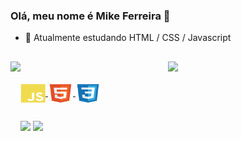  ### Olá, meu nome é Mike Ferreira 👋

- 🌱 Atualmente estudando HTML / CSS / Javascript

 ##

<div align="center">
  <a href="https://github.com/DevMikeFerreira">
  <img height="150em" align="left" src="https://github-readme-stats.vercel.app/api?username=DevMikeFerreira&show_icons=true&theme=midnight-purple&include_all_commits=true&count_private=true"/>
  <img height="146em" align="rigth" src="https://github-readme-stats.vercel.app/api/top-langs/?username=DevMikeFerreira&layout=compact&langs_count=7&theme=midnight-purple"/>
</div>
  
 <div style="display: inline_block"><br>
  <img align="center" alt="Mike-Js" height="30" width="40" src="https://raw.githubusercontent.com/devicons/devicon/master/icons/javascript/javascript-plain.svg">
  <img align="center" alt="Mike-HTML" height="30" width="40" src="https://raw.githubusercontent.com/devicons/devicon/master/icons/html5/html5-original.svg">
  <img align="center" alt="Mike-CSS" height="30" width="40" src="https://raw.githubusercontent.com/devicons/devicon/master/icons/css3/css3-original.svg">
 </div>
  
  ##
  
  <div>
    <a href="https://www.linkedin.com/in/mike-ferreira-9b196717b/" target="_blank"><img src="https://img.shields.io/badge/-LinkedIn-%230077B5?style=for-the-badge&logo=linkedin&logoColor=white" target="_blank"></a> 
    <a href = "mailto:mike-f-moura@hotmail.com"><img src="https://img.shields.io/badge/-Gmail-%23333?style=for-the-badge&logo=gmail&logoColor=white" target="_blank"></a>
    
  </div>
